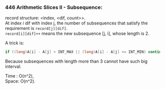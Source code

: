 ### 446 Arithmetic Slices II - Subsequence:
record structure: <index, <dif, count>>.  
At index i dif with index j, the number of subsequences that satisfy the requirement is `record[j][dif]`.  
`record[i][dif]++` means the new subsequence [j, i], whose length is 2.

A trick is:  
```C++
if ((long)A[i] - A[j] > INT_MAX || (long)A[i] - A[j] <= INT_MIN) continue;
```
Because subsequences with length more than 3 cannot have such big interval.

Time : O(n^2),  
Space: O(n^2).